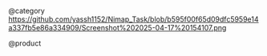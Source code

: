 @category
https://github.com/yassh1152/Nimap_Task/blob/b595f00f65d09dfc5959e14a337fb5e86a334909/Screenshot%202025-04-17%20154107.png 

@product 
